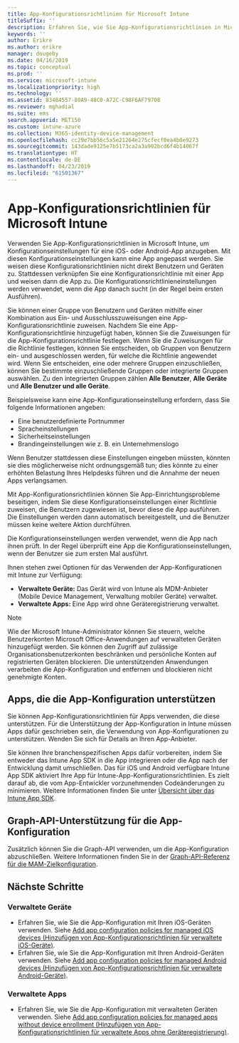 ```yaml
---
title: App-Konfigurationsrichtlinien für Microsoft Intune
titleSuffix: ''
description: Erfahren Sie, wie Sie App-Konfigurationsrichtlinien in Microsoft Intune für iOS- oder Android-Geräte verwenden.
keywords: ''
author: Erikre
ms.author: erikre
manager: dougeby
ms.date: 04/16/2019
ms.topic: conceptual
ms.prod: ''
ms.service: microsoft-intune
ms.localizationpriority: high
ms.technology: ''
ms.assetid: 834B4557-80A9-48C0-A72C-C98F6AF79708
ms.reviewer: mghadial
ms.suite: ems
search.appverid: MET150
ms.custom: intune-azure
ms.collection: M365-identity-device-management
ms.openlocfilehash: cc29e7bb56c5a5e21264e275cfecf0ea4b0e9273
ms.sourcegitcommit: 143dade9125e7b5173ca2a3a902bcd6f4b14067f
ms.translationtype: HT
ms.contentlocale: de-DE
ms.lasthandoff: 04/23/2019
ms.locfileid: "61501367"
---
```

# <a name="app-configuration-policies-for-microsoft-intune"></a>App-Konfigurationsrichtlinien für Microsoft Intune

Verwenden Sie App-Konfigurationsrichtlinien in Microsoft Intune, um Konfigurationseinstellungen für eine iOS- oder Android-App anzugeben. Mit diesen Konfigurationseinstellungen kann eine App angepasst werden. Sie weisen diese Konfigurationsrichtlinien nicht direkt Benutzern und Geräten zu. Stattdessen verknüpfen Sie eine Konfigurationsrichtlinie mit einer App und weisen dann die App zu. Die Konfigurationsrichtlinieneinstellungen werden verwendet, wenn die App danach sucht (in der Regel beim ersten Ausführen).

Sie können einer Gruppe von Benutzern und Geräten mithilfe einer Kombination aus Ein- und Ausschlusszuweisungen eine App-Konfigurationsrichtlinie zuweisen. Nachdem Sie eine App-Konfigurationsrichtlinie hinzugefügt haben, können Sie die Zuweisungen für die App-Konfigurationsrichtlinie festlegen. Wenn Sie die Zuweisungen für die Richtlinie festlegen, können Sie entscheiden, ob Gruppen von Benutzern ein- und ausgeschlossen werden, für welche die Richtlinie angewendet wird. Wenn Sie entscheiden, eine oder mehrere Gruppen einzuschließen, können Sie bestimmte einzuschließende Gruppen oder integrierte Gruppen auswählen. Zu den integrierten Gruppen zählen **Alle Benutzer**, **Alle Geräte** und **Alle Benutzer und alle Geräte**.

Beispielsweise kann eine App-Konfigurationseinstellung erfordern, dass Sie folgende Informationen angeben:

- Eine benutzerdefinierte Portnummer
- Spracheinstellungen
- Sicherheitseinstellungen
- Brandingeinstellungen wie z. B. ein Unternehmenslogo

Wenn Benutzer stattdessen diese Einstellungen eingeben müssten, könnten sie dies möglicherweise nicht ordnungsgemäß tun; dies könnte zu einer erhöhten Belastung Ihres Helpdesks führen und die Annahme der neuen Apps verlangsamen.

Mit App-Konfigurationsrichtlinien können Sie App-Einrichtungsprobleme beseitigen, indem Sie diese Konfigurationseinstellungen einer Richtlinie zuweisen, die Benutzern zugewiesen ist, bevor diese die App ausführen. Die Einstellungen werden dann automatisch bereitgestellt, und die Benutzer müssen keine weitere Aktion durchführen.

Die Konfigurationseinstellungen werden verwendet, wenn die App nach ihnen prüft. In der Regel überprüft eine App die Konfigurationseinstellungen, wenn der Benutzer sie zum ersten Mal ausführt.

Ihnen stehen zwei Optionen für das Verwenden der App-Konfigurationen mit Intune zur Verfügung:
 - **Verwaltete Geräte:** Das Gerät wird von Intune als MDM-Anbieter (Mobile Device Management, Verwaltung mobiler Geräte) verwaltet.
 - **Verwaltete Apps:** Eine App wird ohne Geräteregistrierung verwaltet.

> [!NOTE]
> Wie der Microsoft Intune-Administrator können Sie steuern, welche Benutzerkonten Microsoft Office-Anwendungen auf verwalteten Geräten hinzugefügt werden. Sie können den Zugriff auf zulässige Organisationsbenutzerkonten beschränken und persönliche Konten auf registrierten Geräten blockieren. Die unterstützenden Anwendungen verarbeiten die App-Konfiguration und entfernen und blockieren nicht genehmigte Konten.

## <a name="apps-that-support-app-configuration"></a>Apps, die die App-Konfiguration unterstützen

Sie können App-Konfigurationsrichtlinien für Apps verwenden, die diese unterstützen. Für die Unterstützung der App-Konfiguration in Intune müssen Apps dafür geschrieben sein, die Verwendung von App-Konfigurationen zu unterstützen. Wenden Sie sich für Details an Ihren App-Anbieter.

Sie können Ihre branchenspezifischen Apps dafür vorbereiten, indem Sie entweder das Intune App SDK in die App integrieren oder die App nach der Entwicklung damit umschließen. Das für iOS und Android verfügbare Intune App SDK aktiviert Ihre App für Intune-App-Konfigurationsrichtlinien. Es zielt darauf ab, die vom App-Entwickler vorzunehmenden Codeänderungen zu minimieren. Weitere Informationen finden Sie unter [Übersicht über das Intune App SDK](app-sdk.md).

## <a name="graph-api-support-for-app-configuration"></a>Graph-API-Unterstützung für die App-Konfiguration

Zusätzlich können Sie die Graph-API verwenden, um die App-Konfiguration abzuschließen. Weitere Informationen finden Sie in der [Graph-API-Referenz für die MAM-Zielkonfiguration](https://graph.microsoft.io/docs/api-reference/beta/api/intune_mam_targetedmanagedappconfiguration_create).

## <a name="next-steps"></a>Nächste Schritte

### <a name="managed-devices"></a>Verwaltete Geräte

 - Erfahren Sie, wie Sie die App-Konfiguration mit Ihren iOS-Geräten verwenden.  Siehe [Add app configuration policies for managed iOS devices (Hinzufügen von App-Konfigurationsrichtlinien für verwaltete iOS-Geräte)](app-configuration-policies-use-ios.md).
 - Erfahren Sie, wie Sie die App-Konfiguration mit Ihren Android-Geräten verwenden.  Siehe [Add app configuration policies for managed Android devices (Hinzufügen von App-Konfigurationsrichtlinien für verwaltete Android-Geräte)](app-configuration-policies-use-android.md).

### <a name="managed-apps"></a>Verwaltete Apps

 - Erfahren Sie, wie Sie die App-Konfiguration mit verwalteten Geräten verwenden. Siehe [Add app configuration policies for managed apps without device enrollment (Hinzufügen von App-Konfigurationsrichtlinien für verwaltete Apps ohne Geräteregistrierung)](app-configuration-policies-managed-app.md).
